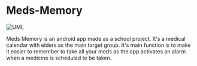 # Meds-Memory
![UML](https://digitaalitontut.github.io/Meds-Memory/MedsMemoryUML.png)

Meds Memory is an android app made as a school project. It's a medical calendar with elders as the main target group.
It's main function is to make it easier to remember to take all your meds as the app activates an alarm when a medicine is scheduled to be taken.
